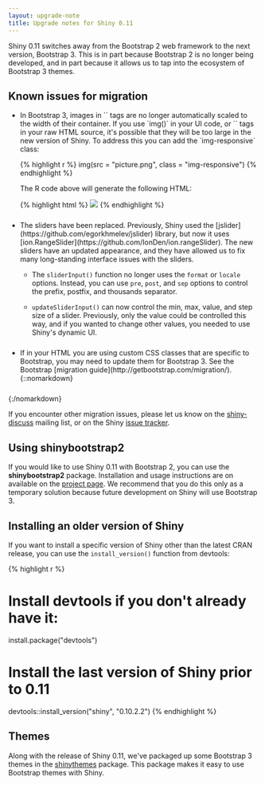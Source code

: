 ```yaml
---
layout: upgrade-note
title: Upgrade notes for Shiny 0.11
---
```


Shiny 0.11 switches away from the Bootstrap 2 web framework to the next version, Bootstrap 3. This is in part because Bootstrap 2 is no longer being developed, and in part because it allows us to tap into the ecosystem of Bootstrap 3 themes.


## Known issues for migration

<ul>
  <li markdown="1" style="padding-bottom: 10px;">In Bootstrap 3, images in `<img>` tags are no longer automatically scaled to the width of their container. If you use `img()` in your UI code, or `<img>` tags in your raw HTML source, it's possible that they will be too large in the new version of Shiny. To address this you can add the `img-responsive` class:

{% highlight r %}
img(src = "picture.png", class = "img-responsive")
{% endhighlight %}

The R code above will generate the following HTML:
    
{% highlight html %}
<img src="picture.png" class="img-responsive">
{% endhighlight %}

  <li markdown="1" style="padding-bottom: 10px;">The sliders have been replaced. Previously, Shiny used the [jslider](https://github.com/egorkhmelev/jslider) library, but now it uses [ion.RangeSlider](https://github.com/IonDen/ion.rangeSlider). The new sliders have an updated appearance, and they have allowed us to fix many long-standing interface issues with the sliders.

  * The `sliderInput()` function no longer uses the `format` or `locale` options. Instead, you can use `pre`, `post`, and `sep` options to control the prefix, postfix, and thousands separator.

  * `updateSliderInput()` can now control the min, max, value, and step size of a slider. Previously, only the value could be controlled this way, and if you wanted to change other values, you needed to use Shiny's dynamic UI.
    
  <li markdown="1" style="padding-bottom: 10px;">If in your HTML you are using custom CSS classes that are specific to Bootstrap, you may need to update them for Bootstrap 3. See the Bootstrap [migration guide](http://getbootstrap.com/migration/).
{::nomarkdown}</ul>{:/nomarkdown}

If you encounter other migration issues, please let us know on the [shiny-discuss](https://groups.google.com/forum/#!forum/shiny-discuss) mailing list, or on the Shiny [issue tracker](https://github.com/rstudio/shiny/issues).


## Using shinybootstrap2

If you would like to use Shiny 0.11 with Bootstrap 2, you can use the **shinybootstrap2** package. Installation and usage instructions are on available on the [project page](https://github.com/rstudio/shinybootstrap2). We recommend that you do this only as a temporary solution because  future development on Shiny will use Bootstrap 3.


## Installing an older version of Shiny

If you want to install a specific version of Shiny other than the latest CRAN release, you can use the `install_version()` function from devtools:

{% highlight r %}
# Install devtools if you don't already have it:
install.package("devtools")

# Install the last version of Shiny prior to 0.11
devtools::install_version("shiny", "0.10.2.2")
{% endhighlight %}


## Themes

Along with the release of Shiny 0.11, we've packaged up some Bootstrap 3 themes in the [shinythemes](http://rstudio.github.io/shinythemes/) package. This package makes it easy to use Bootstrap themes with Shiny.
